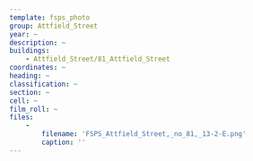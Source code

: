 ```yaml
---
template: fsps_photo
group: Attfield_Street
year: ~
description: ~
buildings:
    - Attfield_Street/81_Attfield_Street
coordinates: ~
heading: ~
classification: ~
section: ~
cell: ~
film_roll: ~
files:
    -
        filename: 'FSPS_Attfield_Street,_no_81,_13-2-E.png'
        caption: ''
---
```


